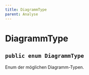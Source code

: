 ```yaml
---
title: DiagrammType
parent: Analyse
---
```


# DiagrammType


## `public enum DiagrammType`

Enum der möglichen Diagramm-Typen.
